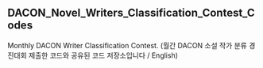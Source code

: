 ## DACON_Novel_Writers_Classification_Contest_Codes
Monthly DACON Writer Classification Contest. (월간 DACON 소설 작가 분류 경진대회 제출한 코드와 공유된 코드 저장소입니다 / English)

